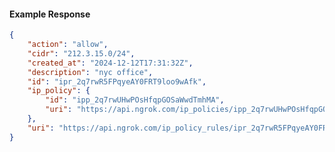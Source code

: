 <!-- Code generated for API Clients. DO NOT EDIT. -->

#### Example Response

```json
{
	"action": "allow",
	"cidr": "212.3.15.0/24",
	"created_at": "2024-12-12T17:31:32Z",
	"description": "nyc office",
	"id": "ipr_2q7rwR5FPqyeAY0FRT9loo9wAfk",
	"ip_policy": {
		"id": "ipp_2q7rwUHwPOsHfqpGOSaWwdTmhMA",
		"uri": "https://api.ngrok.com/ip_policies/ipp_2q7rwUHwPOsHfqpGOSaWwdTmhMA"
	},
	"uri": "https://api.ngrok.com/ip_policy_rules/ipr_2q7rwR5FPqyeAY0FRT9loo9wAfk"
}
```
